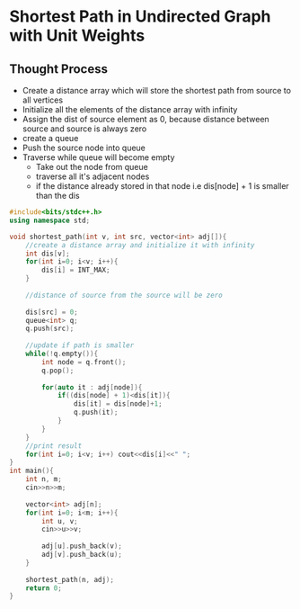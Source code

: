 
# Shortest Path in Undirected Graph with Unit Weights

## Thought Process

 * Create a distance array which will store the shortest path from source to all vertices
 * Initialize all the elements of the distance array with infinity
 * Assign the dist of source element as 0, because distance between source and source is always zero
 * create a queue
 * Push the source node into queue
 * Traverse while queue will become empty
     * Take out the node from queue
     * traverse all it's adjacent nodes
     * if the distance already stored in that node i.e dis[node] + 1 is smaller than the dis


```cpp
#include<bits/stdc++.h>
using namespace std;

void shortest_path(int v, int src, vector<int> adj[]){
    //create a distance array and initialize it with infinity
    int dis[v];
    for(int i=0; i<v; i++){
        dis[i] = INT_MAX;
    }
    
    //distance of source from the source will be zero
    
    dis[src] = 0;
    queue<int> q;
    q.push(src);
    
    //update if path is smaller
    while(!q.empty()){
        int node = q.front();
        q.pop();
        
        for(auto it : adj[node]){
            if((dis[node] + 1)<dis[it]){
                dis[it] = dis[node]+1;
                q.push(it);
            }
        }
    }
    //print result
    for(int i=0; i<v; i++) cout<<dis[i]<<" ";
}
int main(){
    int n, m;
    cin>>n>>m;
    
    vector<int> adj[n];
    for(int i=0; i<m; i++){
        int u, v;
        cin>>u>>v;
        
        adj[u].push_back(v);
        adj[v].push_back(u);
    }
    
    shortest_path(n, adj);
    return 0;
}

```
